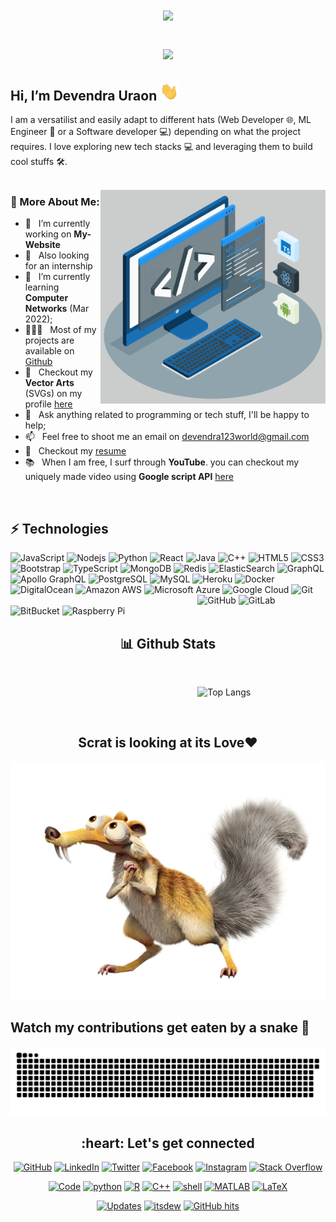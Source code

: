 
<h1 align="center">
  <a href="https://git.io/typing-svg">
    <img src="https://readme-typing-svg.herokuapp.com/?lines=Hello,+There!+👋;This+is+Devendra+Uraon;Nice+to+meet+you!&center=true&size=33">
    <p align="centre">
  <img src="https://capsule-render.vercel.app/api?type=waving&color=gradient&height=60&section=footer"/>
</p>
  </a>
</h1>



## Hi, I’m Devendra Uraon <img src="https://github.com/itsdew/Live-in-Action/blob/main/Actions/wave.gif" width="30px">



I am a versatilist and easily adapt to different hats (Web Developer 🌐, ML Engineer 🤖 or a Software developer 💻) depending on what the project requires. I love exploring new tech stacks 💻 and leveraging them to build cool stuffs 🛠️. 
<br/>
<br/>

<img align="right" alt="GIF" src="https://github.com/itsdew/Live-in-Action/blob/main/Actions/techstack.gif" width="360px"/>
  
### 🧐 More About Me:

- 🔭 &nbsp; I’m currently working on **My-Website**
- 🤝 &nbsp; Also looking for an internship
- 🌱 &nbsp; I’m currently learning **Computer Networks** (Mar 2022); 
- 👨🏻‍💻 &nbsp; Most of my projects are available on [Github](https://github.com/itsdew?tab=repositories)
- 🎨 &nbsp; Checkout my **Vector Arts** (SVGs) on my profile [here](https://instagram.com/dew_code_)
- 💬 &nbsp; Ask anything related to programming or tech stuff, I'll be happy to help;
- 📫 &nbsp; Feel free to shoot me an email on [devendra123world@gmail.com](mailto:devendra123world@gmail.com)
- 📝 &nbsp; Checkout my [resume](https://drive.google.com/file/d/1w0a0dba46ph1R_dAKOkRTJKrulSuOdcn/view?usp=sharing)
- 📚 &nbsp; When I am free, I surf through **YouTube**. you can checkout my uniquely made video using **Google script API** [here](https://www.youtube.com/watch?v=OrydNeJQMHk)

<br>

  
  ## ⚡ Technologies

![JavaScript](https://img.shields.io/badge/-JavaScript-black?style=flat-square&logo=javascript)
![Nodejs](https://img.shields.io/badge/-Nodejs-black?style=flat-square&logo=Node.js)
![Python](https://img.shields.io/badge/-Python-black?style=flat-square&logo=Python)
![React](https://img.shields.io/badge/-React-black?style=flat-square&logo=react)
![Java](https://img.shields.io/badge/-java-E34A86?style=flat-square&logo=java)
![C++](https://img.shields.io/badge/-C++-00599C?style=flat-square&logo=c)
![HTML5](https://img.shields.io/badge/-HTML5-E34F26?style=flat-square&logo=html5&logoColor=white)
![CSS3](https://img.shields.io/badge/-CSS3-1572B6?style=flat-square&logo=css3)
![Bootstrap](https://img.shields.io/badge/-Bootstrap-563D7C?style=flat-square&logo=bootstrap)
![TypeScript](https://img.shields.io/badge/-TypeScript-007ACC?style=flat-square&logo=typescript)
![MongoDB](https://img.shields.io/badge/-MongoDB-black?style=flat-square&logo=mongodb)
![Redis](https://img.shields.io/badge/-Redis-black?style=flat-square&logo=Redis)
![ElasticSearch](https://img.shields.io/badge/-ElasticSearch-005571?style=flat-square&logo=elasticsearch)
![GraphQL](https://img.shields.io/badge/-GraphQL-E10098?style=flat-square&logo=graphql)
![Apollo GraphQL](https://img.shields.io/badge/-Apollo%20GraphQL-311C87?style=flat-square&logo=apollo-graphql)
![PostgreSQL](https://img.shields.io/badge/-PostgreSQL-336791?style=flat-square&logo=postgresql)
![MySQL](https://img.shields.io/badge/-MySQL-black?style=flat-square&logo=mysql)
![Heroku](https://img.shields.io/badge/-Heroku-430098?style=flat-square&logo=heroku)
![Docker](https://img.shields.io/badge/-Docker-black?style=flat-square&logo=docker)
![DigitalOcean](https://img.shields.io/badge/-Digital%20Ocean-darkblue?style=flat-square&logo=digitalocean)
![Amazon AWS](https://img.shields.io/badge/Amazon%20AWS-232F3E?style=flat-square&logo=amazon-aws)
![Microsoft Azure](https://img.shields.io/badge/Microsoft%20Azure-232F7E?style=flat-square&logo=microsoft-azure)
![Google Cloud](https://img.shields.io/badge/Google%20Cloud-black?style=flat-square&logo=google-cloud)
![Git](https://img.shields.io/badge/-Git-black?style=flat-square&logo=git)
&nbsp;&nbsp;&nbsp;&nbsp;&nbsp;&nbsp;&nbsp;&nbsp;&nbsp;&nbsp;&nbsp;&nbsp;&nbsp;&nbsp;&nbsp;&nbsp;&nbsp;&nbsp;&nbsp;&nbsp;&nbsp;&nbsp;&nbsp;&nbsp;&nbsp;&nbsp;&nbsp;&nbsp;&nbsp;&nbsp;&nbsp;&nbsp;&nbsp;&nbsp;&nbsp;&nbsp;&nbsp;&nbsp;&nbsp;&nbsp;&nbsp;&nbsp;&nbsp;&nbsp;&nbsp;&nbsp;&nbsp;&nbsp;&nbsp;&nbsp;&nbsp;&nbsp;&nbsp;&nbsp;&nbsp;&nbsp;&nbsp;&nbsp;&nbsp;&nbsp;&nbsp;&nbsp;&nbsp;&nbsp;&nbsp;&nbsp;&nbsp;&nbsp;&nbsp;&nbsp;&nbsp;&nbsp;&nbsp;&nbsp;&nbsp;&nbsp;![GitHub](https://img.shields.io/badge/-GitHub-181717?style=flat-square&logo=github)
![GitLab](https://img.shields.io/badge/-GitLab-FCA121?style=flat-square&logo=gitlab)
![BitBucket](https://img.shields.io/badge/-BitBucket-darkblue?style=flat-square&logo=bitbucket)
![Raspberry Pi](https://img.shields.io/badge/-Raspberry%20Pi-C51A4A?style=flat-square&logo=Raspberry-Pi)
    
    

<h2 align="center"> 📊 Github Stats</h2>

<br>
  
&nbsp;&nbsp;&nbsp;&nbsp;&nbsp;&nbsp;&nbsp;&nbsp;&nbsp;&nbsp;&nbsp;&nbsp;&nbsp;&nbsp;&nbsp;&nbsp;&nbsp;&nbsp;&nbsp;&nbsp;&nbsp;&nbsp;&nbsp;&nbsp;&nbsp;&nbsp;&nbsp;&nbsp;&nbsp;&nbsp;&nbsp;&nbsp;&nbsp;&nbsp;&nbsp;&nbsp;&nbsp;&nbsp;&nbsp;&nbsp;&nbsp;&nbsp;&nbsp;&nbsp;&nbsp;&nbsp;&nbsp;&nbsp;&nbsp;&nbsp;&nbsp;&nbsp;&nbsp;&nbsp;&nbsp;&nbsp;&nbsp;&nbsp;&nbsp;&nbsp;&nbsp;&nbsp;&nbsp;&nbsp;&nbsp;&nbsp;&nbsp;&nbsp;&nbsp;&nbsp;&nbsp;&nbsp;&nbsp;&nbsp;&nbsp;&nbsp;![Top Langs](https://github-readme-stats.vercel.app/api/top-langs/?username=itsdew&hide=TeX&layout=compact)

<br>
    
<h2 align="center"> Scrat is looking at its Love❤️</h2>

![](https://github.com/itsdew/Live-in-Action/blob/main/Squirrel.png)

## Watch my contributions get eaten by a snake 🐍
![snake gif](https://github.com/itsdew/Live-in-Action/blob/main/Actions/github-comit-snake-eater.svg)

<h2 align="center">:heart: Let's get connected</h2>


<p align="center">
    <a href="https://github.com/itsdew" target="_blank"><img alt="GitHub" src="https://img.shields.io/badge/-@itsdew-181717?style=flat-square&logo=GitHub&logoColor=white"></a>
    <a href="https://www.linkedin.com/in/devendra-u-1a733595" target="_blank"><img alt="LinkedIn" src="https://img.shields.io/badge/-LinkedIn-0077B5?style=flat-square&logo=Linkedin&logoColor=white"></a>
    <a href="https://twitter.com/DevendraUraon" target="_blank"><img alt="Twitter" src="https://img.shields.io/badge/-Twitter-1ca0f1?style=flat-square&logo=Twitter&logoColor=white"></a>
    <a href="https://www.facebook.com/devendra.uraon.3" target="_blank"><img alt="Facebook" src="https://img.shields.io/badge/-Facebook-3b5998?style=flat-square&logo=Facebook&logoColor=white"></a>
    <a href="https://www.instagram.com/hey_its_me_dew" target="_blank"><img alt="Instagram" src="https://img.shields.io/badge/-Instagram-D7008A?style=flat-square&logo=Stack-Exchange&logoColor=white"></a>
    <a href="https://stackoverflow.com/users/17079445/devendra-uraon" target="_blank"><img alt="Stack Overflow" src="https://img.shields.io/badge/-Stack%20Overflow-FE7A16?style=flat-square&logo=Stack-Overflow&logoColor=white"></a>
</p>

<p align="center">
    <a href="https://github.com/itsdew?tab=repositories" target="_blank"><img alt="Code" src="https://img.shields.io/badge/-code-000000?style=flat-square&logo=Plex&logoColor=white"></a>
    <a href="https://github.com/itsdew?tab=repositories&language=python" target="_blank"><img alt="python" src="https://img.shields.io/badge/-python-3776AB?style=flat-square&logo=Python&logoColor=white"></a>
    <a href="https://github.com/itsdew?tab=repositories&language=r" target="_blank"><img alt="R" src="https://img.shields.io/badge/-R-276DC3?style=flat-square&logo=R&logoColor=white"></a>
    <a href="https://github.com/itsdew?tab=repositories&language=c%2B%2B" target="_blank"><img alt="C++" src="https://img.shields.io/badge/-C%2B%2B-00599C?style=flat-square&logo=C%2B%2B&logoColor=white"></a>
    <a href="https://github.com/itsdew?tab=repositories&language=shell" target="_blank"><img alt="shell" src="https://img.shields.io/badge/-shell-5391FE?style=flat-square&logo=PowerShell&logoColor=white"></a>
    <a href="https://github.com/itsdew?tab=repositories&language=matlab" target="_blank"><img alt="MATLAB" src="https://img.shields.io/badge/-MATLAB-0076A8?style=flat-square&logo=Mathworks&logoColor=white"></a>
    <a href="https://github.com/itsdew?tab=repositories&language=TeX" target="_blank"><img alt="LaTeX" src="https://img.shields.io/badge/-LaTeX-008080?style=flat-square&logo=LaTeX&logoColor=white"></a>
</p>

<p align="center">
    <a href="https://github.com/itsdew?tab=followers" target="_blank"><img alt="Updates" src="https://img.shields.io/badge/--000000?style=flat-square&logo=RSS&logoColor=white"></a>
    <a href="https://github.com/itsdew" target="_blank"><img alt="itsdew" src="https://badges.pufler.dev/visits/itsdew/itsdew?logo=GitHub&label=visits&color=success&logoColor=white&style=flat-square"/></a>
    <a href="https://github.com/itsdew/itsdew" target="_blank"><img alt="GitHub hits" src="https://img.shields.io/github/last-commit/itsdew/Live-in-Action?label=profile%20updated&style=flat-square"></a>
</p>


<!---
itsdew/itsdew is a ✨ special ✨ repository because its `README.md` (this file) appears on your GitHub profile.
You can click the Preview link to take a look at your changes.
--->
